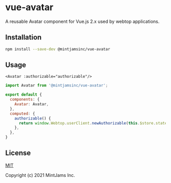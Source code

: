 # vue-avatar
A reusable Avatar component for Vue.js 2.x used by webtop applications.

## Installation

```sh
npm install --save-dev @mintjamsinc/vue-avatar
```

## Usage

```vue
<Avatar :authorizable="authorizable"/>
```

```js
import Avatar from '@mintjamsinc/vue-avatar';

export default {
  components: {
    Avatar: Avatar,
  },
  computed: {
    authorizable() {
      return window.Webtop.userClient.newAuthorizable(this.$store.state.user);
    },
  },
}
```

## License

[MIT](https://opensource.org/licenses/MIT)

Copyright (c) 2021 MintJams Inc.